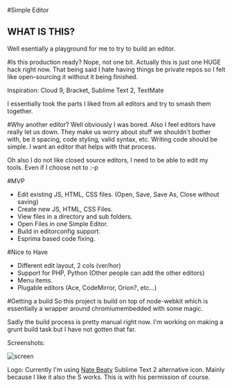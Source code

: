 #Simple Editor


## WHAT IS THIS?
Well esentially a playground for me to try to build an editor.

#Is this production ready?
Nope, not one bit. Actually this is just one HUGE hack right now. That being said
I hate having things be private repos so I felt like open-sourcing it without it
being finished.

Inspiration:
 Cloud 9, Bracket, Sublime Text 2, TextMate

I essentially took the parts I liked from all editors and try to smash them together.

#Why another editor?
Well obviously I was bored. Also I feel editors have really let us down. They make us worry
about stuff we shouldn't bother with, be it spacing, code styling, valid syntax, etc. Writing
code should be simple. I want an editor that helps with that process.

Oh also I do not like closed source editors, I need to be able to edit my tools. Even if I
choose not to :-p

#MVP
 - Edit existing JS, HTML, CSS files. (Open, Save, Save As, Close without saving)
 - Create new JS, HTML, CSS Files.
 - View files in a directory and sub folders.
 - Open Files in one Simple Editor.
 - Build in editorconfig support.
 - Esprima based code fixing.

#Nice to Have
- Different edit layout,  2 cols (ver/hor)
- Support for PHP, Python (Other people can add the other editors)
- Menu items.
- Plugable editors (Ace, CodeMirror, Orion?, etc...)


#Getting a build
 So this project is build on top of node-webkit which is essentially a wrapper around
 chromiumembedded with some magic.

 Sadly the build process is pretty manual right now. I'm working on making a grunt build task
 but I have not gotten that far.


Screenshots:

![screen](https://dl.dropbox.com/u/16395906/simple-edit.png)


Logo:
Currently I'm using [Nate Beaty](http://natebeaty.com/) Sublime Text 2 alternative icon. Mainly because I like it
also the S works. This is with his permission of course.
